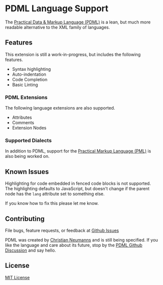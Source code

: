 # PDML Language Support

The [Practical Data & Markup Language (PDML)](https://pdml-lang.dev) is a lean, but much more readable alternative to the XML family of languages.

## Features

This extension is still a work-in-progress, but includes the following features.

- Syntax highlighting
- Auto-indentation
- Code Completion
- Basic Linting

### PDML Extensions

The following language extensions are also supported.

- Attributes
- Comments
- Extension Nodes

### Supported Dialects

In addition to PDML, support for the [Practical Markup Language (PML)](https://pml-lang.dev) is also being worked on.

## Known Issues

Highlighting for code embedded in fenced code blocks is not supported. The highlighting defaults to JavaScript, but doesn't change if the parent node has the `lang` attribute set to something else.

If you know how to fix this please let me know.

## Contributing

File bugs, feature requests, or feedback at [Github Issues](https://github.com/slanden/vscode-pdml/issues)

PDML was created by [Christian Neumanns](https://github.com/pdml-lang) and is still being specified. If you like the language and care about its future, stop by the [PDML Github Discussion](https://github.com/pdml-lang/basic-specification/discussions) and say hello.


## License

[MIT License](LICENSE)
